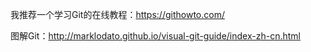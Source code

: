我推荐一个学习Git的在线教程：https://githowto.com/ 

图解Git：http://marklodato.github.io/visual-git-guide/index-zh-cn.html
